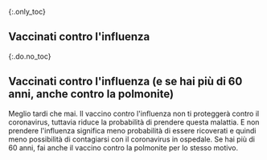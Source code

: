 {:.only_toc}
## Vaccinati contro l'influenza

{:.do.no_toc}
## Vaccinati contro l'influenza (e se hai più di 60 anni, anche contro la polmonite)

Meglio tardi che mai. Il vaccino contro l'influenza non ti proteggerà contro il coronavirus, tuttavia riduce la probabilità di prendere questa malattia. E non prendere l'influenza significa meno probabilità di essere ricoverati e quindi meno possibilità di contagiarsi con il coronavirus in ospedale. Se hai più di 60 anni, fai anche il vaccino contro la polmonite per lo stesso motivo.

